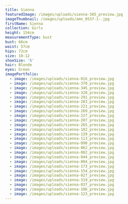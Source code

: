 ```yaml
---
title: Sienna
featuredImage: /images/uploads/sienna-385_preview.jpg
imageThumbnail: /images/uploads/amn_0537-1-.jpg
firstName: Sienna
collection: Girls
height: 154cm
measurementType: bust
bust: 66cm
waist: 57cm
hips: 72cm
size: 10-12
shoeSize: '5'
hair: Blonde
eyes: Green
imagePortfolio:
  - image: /images/uploads/sienna-016_preview.jpg
  - image: /images/uploads/sienna-370_preview.jpg
  - image: /images/uploads/sienna-345_preview.jpg
  - image: /images/uploads/sienna-320_preview.jpg
  - image: /images/uploads/sienna-291_preview.jpg
  - image: /images/uploads/sienna-283_preview.jpg
  - image: /images/uploads/sienna-221_preview.jpg
  - image: /images/uploads/sienna-269_preview.jpg
  - image: /images/uploads/sienna-227_preview.jpg
  - image: /images/uploads/sienna-207_preview.jpg
  - image: /images/uploads/sienna-265_preview.jpg
  - image: /images/uploads/sienna-182_preview.jpg
  - image: /images/uploads/sienna-139_preview.jpg
  - image: /images/uploads/sienna-113_preview.jpg
  - image: /images/uploads/sienna-090_preview.jpg
  - image: /images/uploads/sienna-062_preview.jpg
  - image: /images/uploads/sienna-082_preview.jpg
  - image: /images/uploads/sienna-044_preview.jpg
  - image: /images/uploads/sienna-004_preview.jpg
  - image: /images/uploads/sienna-173_preview.jpg
  - image: /images/uploads/sienna-154_preview.jpg
  - image: /images/uploads/sienna-027_preview.jpg
  - image: /images/uploads/sienna-319_preview.jpg
  - image: /images/uploads/sienna-037_preview.jpg
  - image: /images/uploads/sienna-106_preview.jpg
  - image: /images/uploads/sienna-123_preview.jpg
---
```


